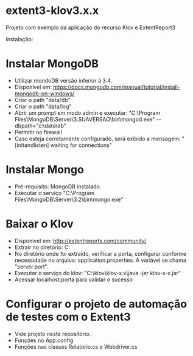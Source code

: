 # extent3-klov3.x.x
Projeto com exemplo da aplicação do recurso Klov e ExtentReport3

Instalação:

# Instalar MongoDB

  - Utilizar mondoDB versão inferior à 3.4.
  - Disponível em: https://docs.mongodb.com/manual/tutorial/install-mongodb-on-windows/
  - Criar o path "data/db"
  - Criar o path "data/log"
  - Abrir um prompt em modo admin e executar: "C:\Program Files\MongoDB\Server\3.SUAVERSAO\bin\mongod.exe" --dbpath="c:\data\db"
  - Permitir no firewall
  - Caso esteja corretamente configurado, será exibido a mensagem: "[initandlisten] waiting for connections"


# Instalar Mongo

  - Pré-requisito: MongoDB instalado.
  - Executar o serviço "C:\Program Files\MongoDB\Server\3.2\bin\mongo.exe"


# Baixar o Klov

  - Disponível em: http://extentreports.com/community/
  - Extrair no diretório: C:
  - No diretório onde foi extraído, verificar a porta, configurar conforme necessidade no arquivo: application.properties. A variável se chama "server.port".
  - Executar o serviço do klov: "C:\klov\klov-x.x\java -jar klov-x-x.jar"
  - Acessar localhost:porta para validar o sucesso


# Configurar o projeto de automação de testes com o Extent3
  - Vide projeto neste repositório.
  - Funções no App.config
  - Funções nas classes Relatorio.cs e Webdriver.cs
